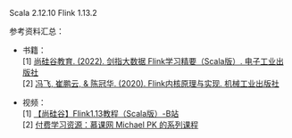Scala 2.12.10
Flink 1.13.2

参考资料汇总：<br>
+ 书籍：<br>
[1] [尚硅谷教育. (2022). 剑指大数据 Flink学习精要（Scala版）. 电子工业出版社](https://weread.qq.com/web/reader/c3f32e90813ab8449g01292dke4d32d5015e4da3b7fbb1fa) <br>
[2] [冯飞, 崔鹏云, & 陈冠华. (2020). Flink内核原理与实现. 机械工业出版社](https://weread.qq.com/web/reader/1b932790723982d91b9bd8dka87322c014a87ff679a21ea) <br>

+ 视频：<br>
[1] [【尚硅谷】Flink1.13教程（Scala版）-B站](https://www.bilibili.com/video/BV1zr4y157XV/?spm_id_from=333.999.0.0&vd_source=71e4d156399aae8c8b7f7b0a30d24516) <br>
[2] [付费学习资源：慕课网 Michael PK 的系列课程](https://www.imooc.com/t/2781843)<br>
